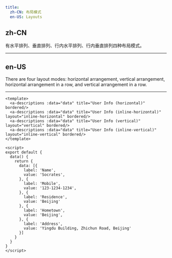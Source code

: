 ```yaml
title:
  zh-CN: 布局模式
  en-US: Layouts
```

## zh-CN

有水平排列、垂直排列、行内水平排列、行内垂直排列四种布局模式。

---

## en-US

There are four layout modes: horizontal arrangement, vertical arrangement, horizontal arrangement in a row, and vertical arrangement in a row.

---

```vue
<template>
  <a-descriptions :data="data" title="User Info (horizontal)" bordered/>
  <a-descriptions :data="data" title="User Info (inline-horizontal)" layout="inline-horizontal" bordered/>
  <a-descriptions :data="data" title="User Info (vertical)" layout="vertical" bordered/>
  <a-descriptions :data="data" title="User Info (inline-vertical)" layout="inline-vertical" bordered/>
</template>

<script>
export default {
  data() {
    return {
      data: [{
        label: 'Name',
        value: 'Socrates',
      }, {
        label: 'Mobile',
        value: '123-1234-1234',
      }, {
        label: 'Residence',
        value: 'Beijing'
      }, {
        label: 'Hometown',
        value: 'Beijing',
      }, {
        label: 'Address',
        value: 'Yingdu Building, Zhichun Road, Beijing'
      }]
    }
  }
}
</script>
```
